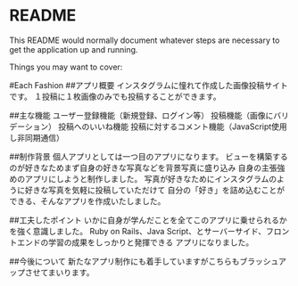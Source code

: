 # README

This README would normally document whatever steps are necessary to get the
application up and running.

Things you may want to cover:

#Each Fashion
##アプリ概要
インスタグラムに憧れて作成した画像投稿サイトです。
１投稿に１枚画像のみでも投稿することができます。

##主な機能
ユーザー登録機能（新規登録、ログイン等）
投稿機能（画像にバリデーション）
投稿へのいいね機能
投稿に対するコメント機能（JavaScript使用し非同期通信）

##制作背景
個人アプリとしては一つ目のアプリになります。
ビューを構築するのが好きなためまず自身の好きな写真などを背景写真に盛り込み
自身の主張強めのアプリにしようと制作しました。
写真が好きなためにインスタグラムのように好きな写真を気軽に投稿していただけて
自分の「好き」を詰め込むことができる、そんなアプリを作成いたしました。

##工夫したポイント
いかに自身が学んだことを全てこのアプリに乗せられるかを強く意識しました。
Ruby on Rails、Java Script、とサーバーサイド、フロントエンドの学習の成果をしっかりと発揮できる
アプリになりました。

##今後について
新たなアプリ制作にも着手していますがこちらもブラッシュアップさせてまいります。
<!-- * Ruby version

* System dependencies

* Configuration

* Database creation

* Database initialization

* How to run the test suite

* Services (job queues, cache servers, search engines, etc.)

* Deployment instructions

* ... -->
